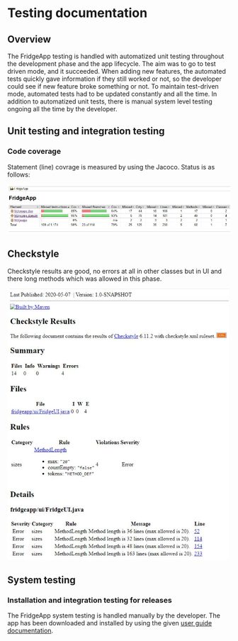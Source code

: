 # Testing documentation

## Overview
The FridgeApp testing is handled with automatized unit testing throughout the development phase and the app lifecycle. The aim was to go to test driven mode, and it succeeded. When adding new features, the automated tests quickly gave information if they still worked or not, so the developer could see if new feature broke something or not. To maintain test-driven mode, automated tests had to be updated constantly and all the time. In addition to automatized unit tests, there is manual system level testing ongoing all the time by the developer. 

## Unit testing and integration testing

### Code coverage
Statement (line) covrage is measured by using the Jacoco. Status is as follows:

<img src="https://github.com/terodotus/ot-harjoitustyo/blob/master/JaakaappiTietokantaApp/dokumentaatio/Kuvat/JacocoTestCoverage_07052020.jpg" width=950 >

## Checkstyle
Checkstyle results are good, no errors at all in other classes but in UI and there long methods which was allowed in this phase.

<img src="https://github.com/terodotus/ot-harjoitustyo/blob/master/JaakaappiTietokantaApp/dokumentaatio/Kuvat/Checkstyle_07052020.jpg" width=500 >

## System testing

### Installation and integration testing for releases
The FridgeApp system testing is handled manually by the developer. The app has been downloaded and installed by using the given [user guide documentation](https://github.com/terodotus/ot-harjoitustyo/blob/master/JaakaappiTietokantaApp/dokumentaatio/kayttoohje.md). 



